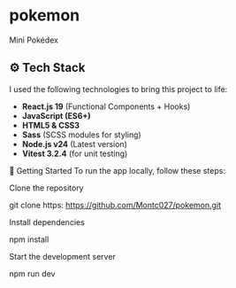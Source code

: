 # pokemon
Mini Pokédex


## ⚙️ Tech Stack

I used the following technologies to bring this project to life:

- **React.js 19** (Functional Components + Hooks)
- **JavaScript (ES6+)**
- **HTML5 & CSS3**
- **Sass** (SCSS modules for styling)
- **Node.js v24** (Latest version)
- **Vitest 3.2.4** (for unit testing)

🧾 Getting Started
To run the app locally, follow these steps:

Clone the repository

git clone https: https://github.com/Montc027/pokemon.git

Install dependencies

npm install

Start the development server

npm run dev
